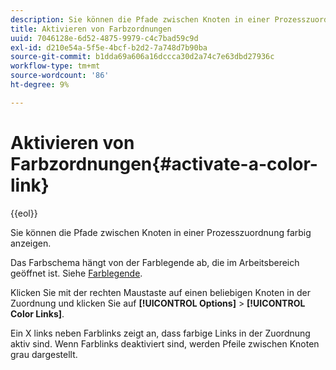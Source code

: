 ```yaml
---
description: Sie können die Pfade zwischen Knoten in einer Prozesszuordnung farbig anzeigen.
title: Aktivieren von Farbzordnungen
uuid: 7046128e-6d52-4875-9979-c4c7bad59c9d
exl-id: d210e54a-5f5e-4bcf-b2d2-7a748d7b90ba
source-git-commit: b1dda69a606a16dccca30d2a74c7e63dbd27936c
workflow-type: tm+mt
source-wordcount: '86'
ht-degree: 9%

---
```


# Aktivieren von Farbzordnungen{#activate-a-color-link}

{{eol}}

Sie können die Pfade zwischen Knoten in einer Prozesszuordnung farbig anzeigen.

Das Farbschema hängt von der Farblegende ab, die im Arbeitsbereich geöffnet ist. Siehe [Farblegende](../../../../home/c-get-started/c-analysis-vis/c-legends/c-color-leg.md#concept-f84d51dc0d6547f981d0642fc2d01358).

Klicken Sie mit der rechten Maustaste auf einen beliebigen Knoten in der Zuordnung und klicken Sie auf **[!UICONTROL Options]** > **[!UICONTROL Color Links]**.

Ein X links neben Farblinks zeigt an, dass farbige Links in der Zuordnung aktiv sind. Wenn Farblinks deaktiviert sind, werden Pfeile zwischen Knoten grau dargestellt.

